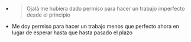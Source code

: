 - > Ojalá me hubiera dado permiso para hacer un trabajo imperfecto desde el principio
- Me doy permiso para hacer un trabajo menos que perfecto ahora en lugar de esperar hasta que hasta pasado el plazo